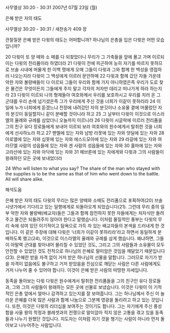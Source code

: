 사무엘상 30:20 - 30:31 
2007년 07월 23일 (월)

은혜 받은 자의 태도



사무엘상 30:20 - 30:31 / 새찬송가 409 장


관찰질문 
은혜 받은 다윗의 태도는 어떠합니까?
하나님의 은총을 입은 다윗은 어떤 모습입니까?

20 다윗이 또 양 떼와 소 떼를 다 되찾았더니 무리가 그 가축들을 앞에 몰고 가며 이르되 이는 다윗의 전리품이라 하였더라 21 다윗이 전에 피곤하여 능히 자기를 따르지 못하므로 브솔 시내에 머물게 한 이백 명에게 오매 그들이 다윗과 그와 함께 한 백성을 영접하러 나오는지라 다윗이 그 백성에게 이르러 문안하매 22 다윗과 함께 갔던 자들 가운데 악한 자와 불량배들이 다 이르되 그들이 우리와 함께 가지 아니하였은즉 우리가 도로 찾은 물건은 무엇이든지 그들에게 주지 말고 각자의 처자만 데리고 떠나가게 하라 하는지라 23 다윗이 이르되 나의 형제들아 여호와께서 우리를 보호하시고 우리를 치러 온 그 군대를 우리 손에 넘기셨은즉 그가 우리에게 주신 것을 너희가 이같이 못하리라 24 이 일에 누가 너희에게 듣겠느냐 전장에 내려갔던 자의 분깃이나 소유물 곁에 머물렀던 자의 분깃이 동일할지니 같이 분배할 것이니라 하고 25 그 날부터 다윗이 이것으로 이스라엘의 율례와 규례를 삼았더니 오늘까지 이르니라 26 다윗이 시글락에 이르러 전리품을 그의 친구 유다 장로들에게 보내어 이르되 보라 여호와의 원수에게서 탈취한 것을 너희에게 선사하노라 하고 27 벧엘에 있는 자와 남방 라못에 있는 자와 얏딜에 있는 자와 28 아로엘에 있는 자와 십못에 있는 자와 에스드모아에 있는 자와 29 라갈에 있는 자와 여라므엘 사람의 성읍들에 있는 자와 겐 사람의 성읍들에 있는 자와 30 홀마에 있는 자와 고라산에 있는 자와 아닥에 있는 자와 31 헤브론에 있는 자에게와 다윗과 그의 사람들이 왕래하던 모든 곳에 보내었더라 

24 Who will listen to what you say? The share of the man who stayed with the supplies is to be the same as that of him who went down to the battle. All will share alike.

해석도움





은혜 받은 자의 태도 
다윗의 무리는 많은 양떼와 소떼도 전리품으로 포획하여(20) 브솔 시냇가에서 기다리고 있는 일행에게로 되돌아오게 되었습니다(21). 그런데 무리 중의 일부 악한 자와 불량배(배교자)들은 그들과 함께 참전하지 못한 자들에게는 처자식만 돌려주고 물건은 되돌려주지 않아야 한다고 말했습니다. 이처럼 물질적인 풍부는 다윗의 무리 속에 섞여 있던 이기적이고 탐욕으로 가득 차 있는 배교자들의 본색을 드러내게 한 것입니다. 이 같은 주장에 대해 다윗은 ‘너희가 이같이 못하리라’라고 하면서 동일하게 분배하도록 했고(24), 이것으로 이스라엘의 율례와 규례를 삼게 했습니다. 왜냐하면, 그들이 아말렉 군대를 찾아내어 물리칠 수 있었던 것도, 그리고 그의 사람들과 소유물이 모두 안전할 수 있었던 것도 전적으로 하나님의 은혜로 말미암은 것임을 깨달았기 때문입니다(23). 은혜란 받을 자격 없이 거저 받은 하나님의 선물을 말합니다. 그러므로 자기가 받을 자격이 없음에도 불구하고 거저 받았음을 진심으로 깨닫는 사람은 다른 사람에게도 거저 나누어 줄 수 있어야 합니다. 이것이 은혜 받은 사람의 마땅한 자세입니다.  

동족을 돌아보는 다윗 
다윗은 원수에게서 탈취한 전리품들을 그의 친구인 유다 장로들과, 그와 그의 사람들이 왕래하는 모든 곳에 선물로 보냈습니다. 이것은 다윗이 이 기적적인 은총 앞에서 얼마나 감격하고 있는지를 잘 보여줍니다. 그는 하나님께서 주신 이 놀라운 은혜를 더욱 많은 사람과 함께 나눔으로 그분께 영광을 돌리려고 하고 있는 것입니다. 또한, 이것은 다윗의 리더십을 보여주는 것이기도 합니다. 그는 자기에게 주신 풍성함을 사울 왕의 학정과 블레셋과의 전쟁으로 말미암아 적지 않은 고통을 겪고 있을 동족들과 나누기 원했던 것입니다. 지도자는 이처럼 자기 것을 챙기는 사람이 아니라 먼저 돌아보고 나누어주는 사람입니다.